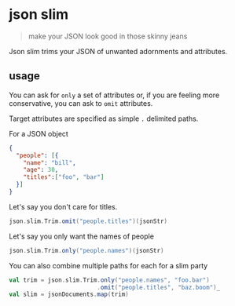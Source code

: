 # json slim

> make your JSON look good in those skinny jeans

Json slim trims your JSON of unwanted adornments and attributes.

## usage

You can ask for `only` a set of attributes or, if you are feeling
more conservative, you can ask to `omit` attributes.

Target attributes are specified as simple `.` delimited paths.

For a JSON object

```json
{
  "people": [{
    "name": "bill",
    "age": 30,
    "titles":["foo", "bar"]
  }]
}
```

Let's say you don't care for titles.

```scala
json.slim.Trim.omit("people.titles")(jsonStr)
```

Let's say you only want the names of people

```scala
json.slim.Trim.only("people.names")(jsonStr)
```

You can also combine multiple paths for each for a slim party

```scala
val trim = json.slim.Trim.only("people.names", "foo.bar")
                         .omit("people.titles", "baz.boom")_
val slim = jsonDocuments.map(trim)
```